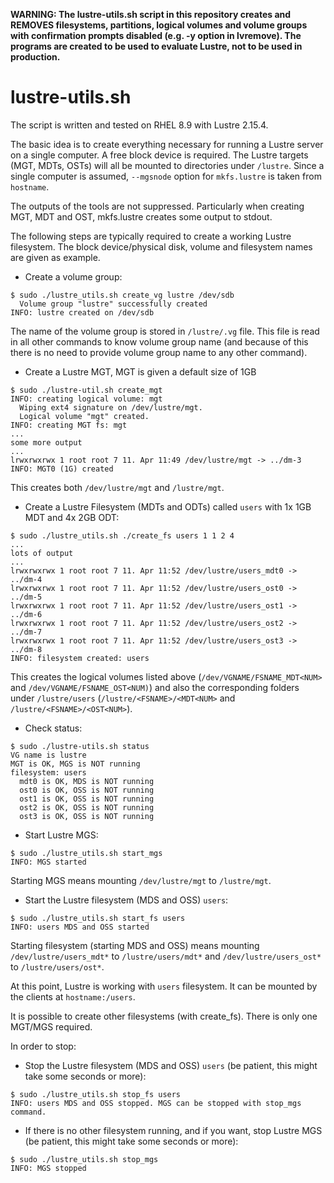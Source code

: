 **WARNING: The lustre-utils.sh script in this repository creates and REMOVES filesystems, partitions, logical volumes and volume groups with confirmation prompts disabled (e.g. -y option in lvremove). The programs are created to be used to evaluate Lustre, not to be used in production.**

# lustre-utils.sh

The script is written and tested on RHEL 8.9 with Lustre 2.15.4.

The basic idea is to create everything necessary for running a Lustre server on a single computer. A free block device is required. The Lustre targets (MGT, MDTs, OSTs) will all be mounted to directories under `/lustre`. Since a single computer is assumed, `--mgsnode` option for `mkfs.lustre` is taken from `hostname`.

The outputs of the tools are not suppressed. Particularly when creating MGT, MDT and OST, mkfs.lustre creates some output to stdout.

The following steps are typically required to create a working Lustre filesystem. The block device/physical disk, volume and filesystem names are given as example. 

- Create a volume group:

```
$ sudo ./lustre_utils.sh create_vg lustre /dev/sdb
  Volume group "lustre" successfully created
INFO: lustre created on /dev/sdb
```

The name of the volume group is stored in `/lustre/.vg` file. This file is read in all other commands to know volume group name (and because of this there is no need to provide volume group name to any other command).

- Create a Lustre MGT, MGT is given a default size of 1GB

```
$ sudo ./lustre-util.sh create_mgt
INFO: creating logical volume: mgt
  Wiping ext4 signature on /dev/lustre/mgt.
  Logical volume "mgt" created.
INFO: creating MGT fs: mgt
...
some more output
...
lrwxrwxrwx 1 root root 7 11. Apr 11:49 /dev/lustre/mgt -> ../dm-3
INFO: MGT0 (1G) created
```

This creates both `/dev/lustre/mgt` and `/lustre/mgt`.

- Create a Lustre Filesystem (MDTs and ODTs) called `users` with 1x 1GB MDT and 4x 2GB ODT:

```
$ sudo ./lustre_utils.sh ./create_fs users 1 1 2 4
...
lots of output
...
lrwxrwxrwx 1 root root 7 11. Apr 11:52 /dev/lustre/users_mdt0 -> ../dm-4
lrwxrwxrwx 1 root root 7 11. Apr 11:52 /dev/lustre/users_ost0 -> ../dm-5
lrwxrwxrwx 1 root root 7 11. Apr 11:52 /dev/lustre/users_ost1 -> ../dm-6
lrwxrwxrwx 1 root root 7 11. Apr 11:52 /dev/lustre/users_ost2 -> ../dm-7
lrwxrwxrwx 1 root root 7 11. Apr 11:52 /dev/lustre/users_ost3 -> ../dm-8
INFO: filesystem created: users
```

This creates the logical volumes listed above (`/dev/VGNAME/FSNAME_MDT<NUM>` and `/dev/VGNAME/FSNAME_OST<NUM)`) and also the corresponding folders under `/lustre/users` (`/lustre/<FSNAME>/<MDT<NUM>` and `/lustre/<FSNAME>/<OST<NUM>`).

- Check status:

```
$ sudo ./lustre-utils.sh status
VG name is lustre
MGT is OK, MGS is NOT running
filesystem: users
  mdt0 is OK, MDS is NOT running
  ost0 is OK, OSS is NOT running
  ost1 is OK, OSS is NOT running
  ost2 is OK, OSS is NOT running
  ost3 is OK, OSS is NOT running
```

- Start Lustre MGS:

```
$ sudo ./lustre_utils.sh start_mgs
INFO: MGS started
```

Starting MGS means mounting `/dev/lustre/mgt` to `/lustre/mgt`.

- Start the Lustre filesystem (MDS and OSS) `users`:

```
$ sudo ./lustre_utils.sh start_fs users
INFO: users MDS and OSS started
```

Starting filesystem (starting MDS and OSS) means mounting `/dev/lustre/users_mdt*` to `/lustre/users/mdt*` and `/dev/lustre/users_ost*` to `/lustre/users/ost*`.

At this point, Lustre is working with `users` filesystem. It can be mounted by the clients at `hostname:/users`.

It is possible to create other filesystems (with create_fs). There is only one MGT/MGS required.

In order to stop:

- Stop the Lustre filesystem (MDS and OSS) `users` (be patient, this might take some seconds or more):

```
$ sudo ./lustre_utils.sh stop_fs users
INFO: users MDS and OSS stopped. MGS can be stopped with stop_mgs command.
```

- If there is no other filesystem running, and if you want, stop Lustre MGS (be patient, this might take some seconds or more):

```
$ sudo ./lustre_utils.sh stop_mgs
INFO: MGS stopped
```
